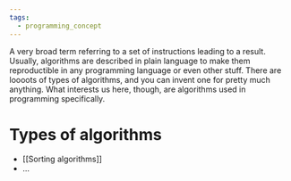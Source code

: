 ```yaml
---
tags:
  - programming_concept
---
```

A very broad term referring to a set of instructions leading to a result. Usually, algorithms are described in plain language to make them reproductible in any programming language or even other stuff.
There are loooots of types of algorithms, and you can invent one for pretty much anything. What interests us here, though, are algorithms used in programming specifically.

# Types of algorithms
- [[Sorting algorithms]]
- ...
